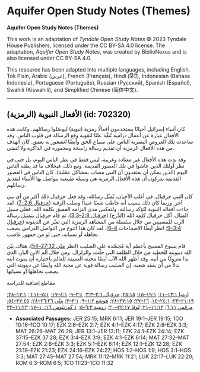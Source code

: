 # Aquifer Open Study Notes (Themes)

**Aquifer Open Study Notes (Themes)**

This work is an adaptation of *Tyndale Open Study Notes* © 2023 Tyndale House Publishers, licensed under the CC BY\-SA 4\.0 license. The adaptation, *Aquifer Open Study Notes*, was created by BiblioNexus and is also licensed under CC BY\-SA 4\.0\.

This resource has been adapted into multiple languages, including English, Tok Pisin, Arabic (عربي), French (Français), Hindi (हिंदी), Indonesian (Bahasa Indonesia), Portuguese (Português), Russian (Русский), Spanish (Español), Swahili (Kiswahili), and Simplified Chinese (简体中文).



--------------------------------

## الأفعال النبوية (الرمزية) (id: 702320)

كان أنبياء إسرائيل أحيانًا يستخدمون أفعالًا رمزية (نبوية) ليوصّلوا رسائلهم. وكانت هذه الأفعال عبارة عن أعمال درامية تُنفَّذ علنًا لتقوية وقع الرسالة في قلوب الناس. وقد ساعدت تلك العروض البصرية الناس على *سماع* الحق وأيضًا *الشعور* به بعمق. كان الهدف من هذه الأفعال الرمزية أن تقديم رسالة راسخة ومحفورة في الذاكرة ولا تُنسَى.

وقد بدت هذه الأفعال غير معتادة وغريبة، ليس فقط في نظر الناس اليوم، بل حتى في نظر أولئك الذين عاشوا في تلك العصور القديمة. ومع ذلك، فبخلاف ما قد يظنه الناس اليوم (الذين يمكن أن يعتقدون أن النبي مصاب بمشاكل عقلية)، كان الناس في العصور القديمة يدركون أن هذه الأفعال الرمزية هي وسيلة طبيعية يتواصل بها الأنبياء لتقديم رسائلهم.

كان النبي حزقيال، في أغلب الأحيان، يُمثّل رسائله، وقد فعل حزقيال ذلك أكثر من أي نبي آخر. وربما كان ذلك بسبب أنه خاطب شعبًا عنيدًا وصلب الرقبة ([حزقيال 2:6–7](https://ref.ly/Ezek2:6-Ezek2:7)). لقد جاءت أفعاله النبوية لتُؤكد رسالته، ولتعكس مدى التزامه العميق بكلمة الله. فعلى سبيل المثال، أكل حزقيال كلمة الله (الدَّرج) ([حزقيال 2:8–3:3](https://ref.ly/Ezek2:8-Ezek3:3)). ثم قام حزقيال بتمثيل رسالة الرب للمسبيين من خلال سلسلة من المشاهد الرمزية التي تعبّر عن الدينونة ([حزقيال 3:4–9](https://ref.ly/Ezek3:4-Ezek3:9); انظر أيضًا الاصحاحات [4–6](https://ref.ly/Ezek4:1-Ezek6:14)). لقد كان هذا النوع من التواصل الدرامي يصعب تجاهله أو نسيانه، حتى لو من جمهور غاضب.

قام يسوع المسيح بأعظم آية مُجسّدة على الصليب (انظر [متّى 27:32–54](https://ref.ly/Matt27:32-Matt27:54)). هناك، بيّن الله دينونته للخطية من خلال الظلمة التي حلّت، والزلزال، ومن خلال ألم الابن البار، الذي بدا متروكًا من أبيه. وقد أظهر الله الآب أيضًا محبته العميقة للعالم باختياره أن يموت ابنه بدلاً من أن يفقد شعبه. إن الصليب رسالة قوية عن محبة الله وأيضًا عن دينونته التي يصعب تجاهلها أو نسيانها.

مقاطع إضافية للدراسة

[إرميا ١٣:١–١١](https://ref.ly/Jer13:1-Jer13:11); [١٩:١–١٥](https://ref.ly/Jer19:1-Jer19:15); [٢٥:١٥](https://ref.ly/Jer25:15); [حزقيال ٢:٦–٣:٣](https://ref.ly/Ezek2:6-Ezek3:3); [٣:٤–٩](https://ref.ly/Ezek3:4-Ezek3:9); [٤:١–١٧](https://ref.ly/Ezek4:1-Ezek4:17); [٥:١–٦:١٤](https://ref.ly/Ezek5:1-Ezek6:14); [١٢:١–٢٨](https://ref.ly/Ezek12:1-Ezek12:28); [٢١:١٩–٢٣](https://ref.ly/Ezek21:19-Ezek21:23); [٢٤:١–١٤](https://ref.ly/Ezek24:1-Ezek24:14), [١٦–٢٧](https://ref.ly/Ezek24:16-Ezek24:27); [٣٧:١٥–٢٨](https://ref.ly/Ezek37:15-Ezek37:28); [هوشع ١:٢–٩](https://ref.ly/Hos1:2-Hos1:9); [٣:١–٣](https://ref.ly/Hos3:1-Hos3:3); [متّى ٢٦:٢٦–٢٨](https://ref.ly/Matt26:26-Matt26:28); [٢٧:٤٥–٥٤](https://ref.ly/Matt27:45-Matt27:54); [مرقس ٦:١١](https://ref.ly/Mark6:11); [١١:١٢–٢١](https://ref.ly/Mark11:12-Mark11:21); [لوقا ٢٢:١٧–٢٠](https://ref.ly/Luke22:17-Luke22:20); [رومية ٦:٣–٥](https://ref.ly/Rom6:3-Rom6:5); [١ كورنثوس ١٠:١٦–١٧](https://ref.ly/1Cor10:16-1Cor10:17); [١١:٢٣–٣٢](https://ref.ly/1Cor11:23-1Cor11:32)

* **Associated Passages:** JER 25:15; MRK 6:11; JER 19:1–JER 19:15; 1CO 10:16–1CO 10:17; EZK 2:6–EZK 2:7; EZK 4:1–EZK 4:17; EZK 2:8–EZK 3:3; MAT 26:26–MAT 26:28; JER 13:1–JER 13:11; EZK 24:1–EZK 24:14; EZK 37:15–EZK 37:28; EZK 3:4–EZK 3:9; EZK 4:1–EZK 6:14; MAT 27:32–MAT 27:54; EZK 2:6–EZK 3:3; EZK 5:1–EZK 6:14; EZK 12:1–EZK 12:28; EZK 21:19–EZK 21:23; EZK 24:16–EZK 24:27; HOS 1:2–HOS 1:9; HOS 3:1–HOS 3:3; MAT 27:45–MAT 27:54; MRK 11:12–MRK 11:21; LUK 22:17–LUK 22:20; ROM 6:3–ROM 6:5; 1CO 11:23–1CO 11:32


